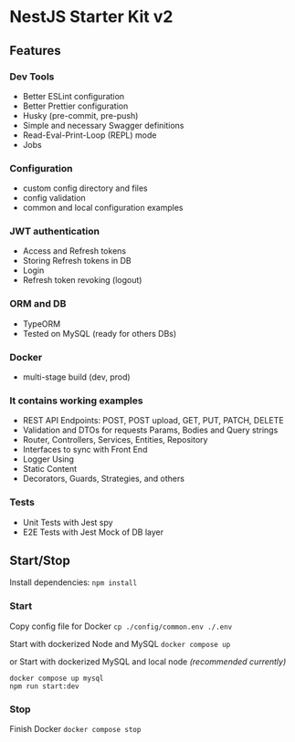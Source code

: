 # NestJS Starter Kit v2

## Features

### Dev Tools

- Better ESLint configuration
- Better Prettier configuration
- Husky (pre-commit, pre-push)
- Simple and necessary Swagger definitions
- Read-Eval-Print-Loop (REPL) mode
- Jobs

### Configuration

- custom config directory and files
- config validation
- common and local configuration examples

### JWT authentication

- Access and Refresh tokens
- Storing Refresh tokens in DB
- Login
- Refresh token revoking (logout)

### ORM and DB

- TypeORM
- Tested on MySQL (ready for others DBs)

### Docker

- multi-stage build (dev, prod)

### It contains working examples

- REST API Endpoints: POST, POST upload, GET, PUT, PATCH, DELETE
- Validation and DTOs for requests Params, Bodies and Query strings
- Router, Controllers, Services, Entities, Repository
- Interfaces to sync with Front End
- Logger Using
- Static Content
- Decorators, Guards, Strategies, and others

### Tests

- Unit Tests with Jest spy
- E2E Tests with Jest Mock of DB layer

## Start/Stop

Install dependencies:
`npm install`

### Start

Copy config file for Docker
`cp ./config/common.env ./.env`

Start with dockerized Node and MySQL
`docker compose up`

or Start with dockerized MySQL and local node *(recommended currently)*

```
docker compose up mysql
npm run start:dev
```

### Stop

Finish Docker
`docker compose stop`
